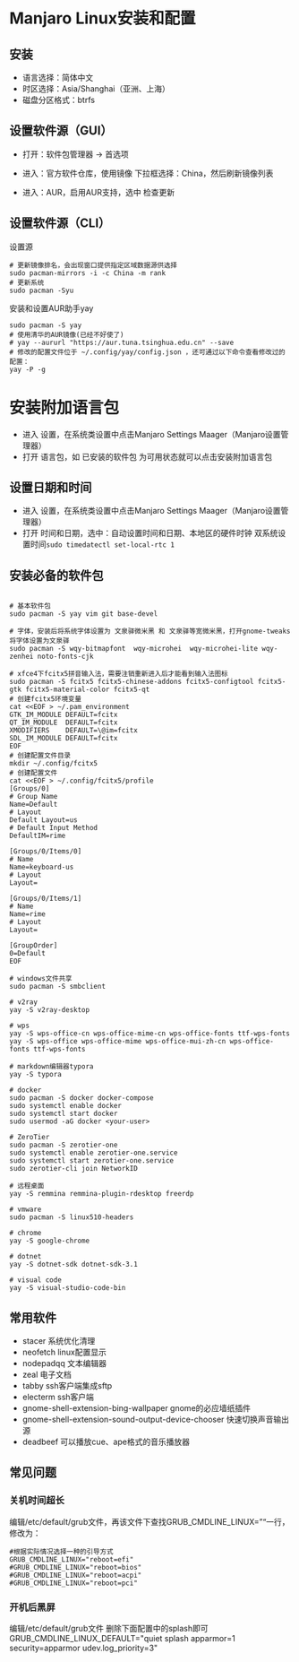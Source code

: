 # Manjaro Linux安装和配置

## 安装

* 语言选择：简体中文
* 时区选择：Asia/Shanghai（亚洲、上海）
* 磁盘分区格式：btrfs

## 设置软件源（GUI）

* 打开：软件包管理器 -> 首选项
* 进入：官方软件仓库，使用镜像 下拉框选择：China，然后刷新镜像列表

* 进入：AUR，启用AUR支持，选中 检查更新

## 设置软件源（CLI）

设置源

```shell
# 更新镜像排名，会出现窗口提供指定区域数据源供选择
sudo pacman-mirrors -i -c China -m rank
# 更新系统
sudo pacman -Syu
```

安装和设置AUR助手yay

```shell
sudo pacman -S yay
# 使用清华的AUR镜像(已经不好使了)
# yay --aururl "https://aur.tuna.tsinghua.edu.cn" --save
# 修改的配置文件位于 ~/.config/yay/config.json ，还可通过以下命令查看修改过的配置：
yay -P -g
```

# 安装附加语言包

* 进入 设置，在系统类设置中点击Manjaro Settings Maager（Manjaro设置管理器）
* 打开 语言包，如 已安装的软件包 为可用状态就可以点击安装附加语言包

## 设置日期和时间

* 进入 设置，在系统类设置中点击Manjaro Settings Maager（Manjaro设置管理器）
* 打开 时间和日期，选中：自动设置时间和日期、本地区的硬件时钟
双系统设置时间`sudo timedatectl set-local-rtc 1`

## 安装必备的软件包

```shell

# 基本软件包
sudo pacman -S yay vim git base-devel

# 字体，安装后将系统字体设置为 文泉驿微米黑 和 文泉驿等宽微米黑，打开gnome-tweaks将字体设置为文泉驿
sudo pacman -S wqy-bitmapfont  wqy-microhei  wqy-microhei-lite wqy-zenhei noto-fonts-cjk

# xfce4下fcitx5拼音输入法，需要注销重新进入后才能看到输入法图标
sudo pacman -S fcitx5 fcitx5-chinese-addons fcitx5-configtool fcitx5-gtk fcitx5-material-color fcitx5-qt
# 创建fcitx5环境变量
cat <<EOF > ~/.pam_environment
GTK_IM_MODULE DEFAULT=fcitx
QT_IM_MODULE  DEFAULT=fcitx
XMODIFIERS    DEFAULT=\@im=fcitx
SDL_IM_MODULE DEFAULT=fcitx
EOF
# 创建配置文件目录
mkdir ~/.config/fcitx5
# 创建配置文件
cat <<EOF > ~/.config/fcitx5/profile
[Groups/0]
# Group Name
Name=Default
# Layout
Default Layout=us
# Default Input Method
DefaultIM=rime

[Groups/0/Items/0]
# Name
Name=keyboard-us
# Layout
Layout=

[Groups/0/Items/1]
# Name
Name=rime
# Layout
Layout=

[GroupOrder]
0=Default
EOF

# windows文件共享
sudo pacman -S smbclient

# v2ray
yay -S v2ray-desktop

# wps
yay -S wps-office-cn wps-office-mime-cn wps-office-fonts ttf-wps-fonts
yay -S wps-office wps-office-mime wps-office-mui-zh-cn wps-office-fonts ttf-wps-fonts

# markdown编辑器typora
yay -S typora

# docker
sudo pacman -S docker docker-compose
sudo systemctl enable docker
sudo systemctl start docker
sudo usermod -aG docker <your-user>

# ZeroTier
sudo pacman -S zerotier-one
sudo systemctl enable zerotier-one.service
sudo systemctl start zerotier-one.service
sudo zerotier-cli join NetworkID

# 远程桌面
yay -S remmina remmina-plugin-rdesktop freerdp

# vmware
sudo pacman -S linux510-headers

# chrome
yay -S google-chrome

# dotnet
yay -S dotnet-sdk dotnet-sdk-3.1

# visual code
yay -S visual-studio-code-bin

```

## 常用软件

* stacer 系统优化清理
* neofetch linux配置显示
* nodepadqq 文本编辑器
* zeal 电子文档
* tabby ssh客户端集成sftp
* electerm ssh客户端
* gnome-shell-extension-bing-wallpaper gnome的必应墙纸插件
* gnome-shell-extension-sound-output-device-chooser 快速切换声音输出源
* deadbeef 可以播放cue、ape格式的音乐播放器

## 常见问题

### 关机时间超长

编辑/etc/default/grub文件，再该文件下查找GRUB_CMDLINE_LINUX=”“一行，修改为：

```shell
#根据实际情况选择一种的引导方式
GRUB_CMDLINE_LINUX="reboot=efi"
#GRUB_CMDLINE_LINUX="reboot=bios"
#GRUB_CMDLINE_LINUX="reboot=acpi"
#GRUB_CMDLINE_LINUX="reboot=pci"
```

### 开机后黑屏

编辑/etc/default/grub文件
删除下面配置中的splash即可
GRUB_CMDLINE_LINUX_DEFAULT="quiet splash apparmor=1 security=apparmor udev.log_priority=3"
